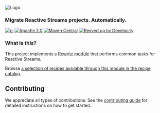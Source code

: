 ![Logo](https://github.com/openrewrite/rewrite/raw/main/doc/logo-oss.png)
### Migrate Reactive Streams projects. Automatically.

[![ci](https://github.com/openrewrite/rewrite-reactor/actions/workflows/ci.yml/badge.svg)](https://github.com/openrewrite/rewrite-reactor/actions/workflows/ci.yml)
[![Apache 2.0](https://img.shields.io/github/license/openrewrite/rewrite-reactor.svg)](https://www.reactor.org/licenses/LICENSE-2.0)
[![Maven Central](https://img.shields.io/maven-central/v/org.openrewrite.recipe/rewrite-reactor.svg)](https://mvnrepository.com/artifact/org.openrewrite.recipe/rewrite-reactor)
[![Revved up by Develocity](https://img.shields.io/badge/Revved%20up%20by-Develocity-06A0CE?logo=Gradle&labelColor=02303A)](https://ge.openrewrite.org/scans)

### What is this?

This project implements a [Rewrite module](https://github.com/openrewrite/rewrite) that performs common tasks for Reactive Streams.

Browse [a selection of recipes available through this module in the recipe catalog](https://docs.openrewrite.org/recipes/reactive).

## Contributing

We appreciate all types of contributions. See the [contributing guide](https://github.com/openrewrite/.github/blob/main/CONTRIBUTING.md) for detailed instructions on how to get started.
